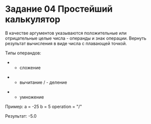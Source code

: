 # Задание 04 Простейший калькулятор

В качестве аргументов указываются положительные или отрицательные целые числа - операнды и знак операции.
Вернуть результат вычисления в виде числа с плавающей точкой.

Типы операндов:
+ - сложение
- - вычитание
/ - деление
* - умножение

Пример:
a = -25
b = 5
operation = "/"

Результат:
-5.0
